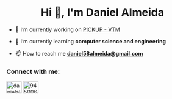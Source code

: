 <h1 align="center">Hi 👋, I'm Daniel Almeida</h1>

- 🔭 I’m currently working on [PICKUP - VTM](https://pickupvtm.com)

- 🌱 I’m currently learning **computer science and engineering**

- 📫 How to reach me **daniel58almeida@gmail.com**

<h3 align="left">Connect with me:</h3>
<p align="left">
<a href="https://linkedin.com/in/danielalmeida1481" target="blank"><img align="center" src="https://raw.githubusercontent.com/rahuldkjain/github-profile-readme-generator/master/src/images/icons/Social/linked-in-alt.svg" alt="danielalmeida1481" height="30" width="40" /></a>
<a href="https://stackoverflow.com/users/9450064" target="blank"><img align="center" src="https://raw.githubusercontent.com/rahuldkjain/github-profile-readme-generator/master/src/images/icons/Social/stack-overflow.svg" alt="9450064" height="30" width="40" /></a>
</p>

<!---
danielalmeida1481/danielalmeida1481 is a ✨ special ✨ repository because its `README.md` (this file) appears on your GitHub profile.
You can click the Preview link to take a look at your changes.
--->
